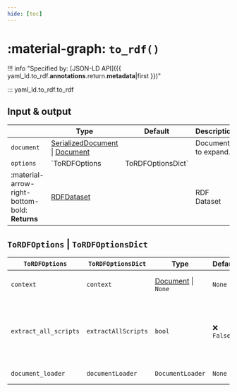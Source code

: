 ```yaml
---
hide: [toc]
---
```


# :material-graph: `to_rdf()`

!!! info "Specified by: [JSON-LD API]({{ yaml_ld.to_rdf.__annotations__.return.__metadata__|first }})"

::: yaml_ld.to_rdf.to_rdf

## Input & output


|               | Type                                       | Default | Description |
|-----------------------|---------------------------------------------|-------------|---|
| `document`            | [SerializedDocument](/types/serialized-document/) \| [Document](/types/document/) |  | Document to expand.         |
| `options`                | `ToRDFOptions | ToRDFOptionsDict`      | | Options |
| :material-arrow-right-bottom-bold: **Returns** | [RDFDataset](/types/rdf-dataset/) | | RDF Dataset |

## `ToRDFOptions` | `ToRDFOptionsDict`

| `ToRDFOptions` | `ToRDFOptionsDict` | Type                                       | Default | Description |
|-----|------------------|---------------------------------------------|-------------|---|
| `context` | `context`            | [Document](/types/document/) \| `None` | `None` | A context to expand with. |
| `extract_all_scripts` | `extractAllScripts` | `bool` | :x: `False` | Will we extract all scripts, or all documents in a YAML stream? |
| `document_loader` | `documentLoader`     | `DocumentLoader`                           | `None` | Document Loader. |
